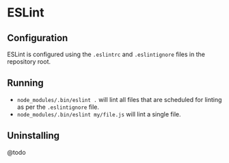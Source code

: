 ESLint
======

Configuration
-------------
ESLint is configured using the `.eslintrc` and `.eslintignore` files in the repository root.

Running
-------
* `node_modules/.bin/eslint .` will lint all files that are scheduled for linting as per the `.eslintignore` file.
* `node_modules/.bin/eslint my/file.js` will lint a single file.

Uninstalling
------------
@todo
